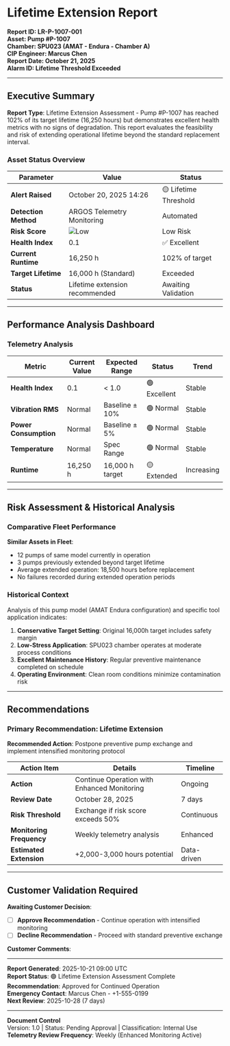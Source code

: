 # Lifetime Extension Report
**Report ID: LR-P-1007-001**  
**Asset: Pump #P-1007**  
**Chamber: SPU023 (AMAT - Endura - Chamber A)**  
**CIP Engineer: Marcus Chen**  
**Report Date: October 21, 2025**  
**Alarm ID: Lifetime Threshold Exceeded**

---

## Executive Summary

**Report Type**: Lifetime Extension Assessment - Pump #P-1007 has reached 102% of its target lifetime (16,250 hours) but demonstrates excellent health metrics with no signs of degradation. This report evaluates the feasibility and risk of extending operational lifetime beyond the standard replacement interval.

### Asset Status Overview

| Parameter | Value | Status |
|-----------|-------|--------|
| **Alert Raised** | October 20, 2025 14:26 | 🟡 Lifetime Threshold |
| **Detection Method** | ARGOS Telemetry Monitoring | Automated |
| **Risk Score** | ![Low](https://img.shields.io/badge/17%25-7CB342?style=flat-square) | Low Risk |
| **Health Index** | 0.1 | ✅ Excellent |
| **Current Runtime** | 16,250 h | 102% of target  |
| **Target Lifetime** | 16,000 h (Standard) | Exceeded |
| **Status** | Lifetime extension recommended | Awaiting Validation |

---

## Performance Analysis Dashboard

### Telemetry Analysis

| Metric | Current Value | Expected Range | Status | Trend |
|--------|---------------|----------------|--------|-------|
| **Health Index** | 0.1 | < 1.0 | 🟢 Excellent | Stable |
| **Vibration RMS** | Normal | Baseline ± 10% | 🟢 Normal | Stable |
| **Power Consumption** | Normal | Baseline ± 5% | 🟢 Normal | Stable |
| **Temperature** | Normal | Spec Range | 🟢 Normal | Stable |
| **Runtime** | 16,250 h | 16,000 h target | 🟡 Extended | Increasing |

---

## Risk Assessment & Historical Analysis

### Comparative Fleet Performance

**Similar Assets in Fleet**:
- 12 pumps of same model currently in operation
- 3 pumps previously extended beyond target lifetime
- Average extended operation: 18,500 hours before replacement
- No failures recorded during extended operation periods

### Historical Context

Analysis of this pump model (AMAT Endura configuration) and specific tool application indicates:

1. **Conservative Target Setting**: Original 16,000h target includes safety margin
2. **Low-Stress Application**: SPU023 chamber operates at moderate process conditions
3. **Excellent Maintenance History**: Regular preventive maintenance completed on schedule
4. **Operating Environment**: Clean room conditions minimize contamination risk

---

## Recommendations

### Primary Recommendation: Lifetime Extension

**Recommended Action**: Postpone preventive pump exchange and implement intensified monitoring protocol

| Action Item | Details | Timeline |
|-------------|---------|----------|
| **Action** | Continue Operation with Enhanced Monitoring | Ongoing |
| **Review Date** | October 28, 2025 | 7 days |
| **Risk Threshold** | Exchange if risk score exceeds 50% | Continuous |
| **Monitoring Frequency** | Weekly telemetry analysis | Enhanced |
| **Estimated Extension** | +2,000-3,000 hours potential | Data-driven |

---

## Customer Validation Required

**Awaiting Customer Decision**:

- [ ] **Approve Recommendation** - Continue operation with intensified monitoring
- [ ] **Decline Recommendation** - Proceed with standard preventive exchange

**Customer Comments**:

---

**Report Generated**: 2025-10-21 09:00 UTC  
**Report Status**: 🟢 Lifetime Extension Assessment Complete  
**Recommendation**: Approved for Continued Operation  
**Emergency Contact**: Marcus Chen - +1-555-0199  
**Next Review**: 2025-10-28 (7 days)  

---

**Document Control**  
Version: 1.0 | Status: Pending Approval | Classification: Internal Use  
**Telemetry Review Frequency**: Weekly (Enhanced Monitoring Active)
